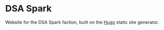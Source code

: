 # DSA Spark

Website for the DSA Spark faction, built on the [Hugo](https://gohugo.io) static site generator.
